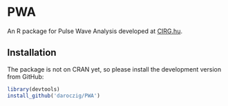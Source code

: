 # PWA

An R package for Pulse Wave Analysis developed at [CIRG.hu](http://cirg.hu/).

## Installation

The package is not on CRAN yet, so please install the development version from GitHub:

```r
library(devtools)
install_github('daroczig/PWA')
```
